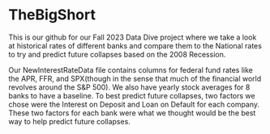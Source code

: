 # TheBigShort
This is our github for our Fall 2023 Data Dive project where we take a look at historical rates of different banks and compare them to the National rates to try and predict future collapses based on the 2008 Recession.


Our NewInterestRateData file contains columns for federal fund rates like the APR, FFR, and SPX(though in the sense that much of the financial world revolves around the S&P 500). We also have yearly stock averages for 8 banks to have a baseline. To best predict future collapses, two factors we chose were the Interest on Deposit and Loan on Default for each company. These two factors for each bank were what we thought would be the best way to help predict future collapses. 
